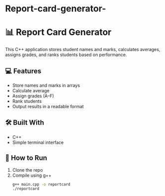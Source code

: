 # Report-card-generator-
# 📊 Report Card Generator

This C++ application stores student names and marks, calculates averages, assigns grades, and ranks students based on performance.

## 💻 Features
- Store names and marks in arrays
- Calculate average
- Assign grades (A–F)
- Rank students
- Output results in a readable format

## 🛠️ Built With
- C++
- Simple terminal interface

## 🚀 How to Run
1. Clone the repo
2. Compile using g++
   ```bash
   g++ main.cpp -o reportcard
   ./reportcard

